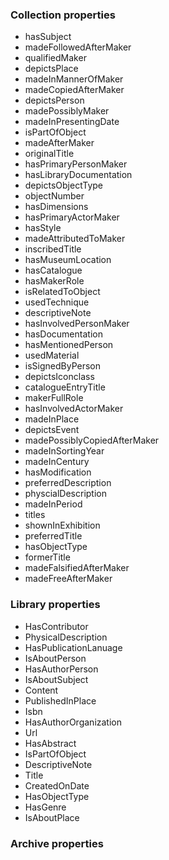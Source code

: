 ### Collection properties
- hasSubject
- madeFollowedAfterMaker
- qualifiedMaker
- depictsPlace
- madeInMannerOfMaker
- madeCopiedAfterMaker
- depictsPerson
- madePossiblyMaker
- madeInPresentingDate
- isPartOfObject
- madeAfterMaker
- originalTitle
- hasPrimaryPersonMaker
- hasLibraryDocumentation
- depictsObjectType
- objectNumber
- hasDimensions
- hasPrimaryActorMaker
- hasStyle
- madeAttributedToMaker
- inscribedTitle
- hasMuseumLocation
- hasCatalogue
- hasMakerRole
- isRelatedToObject
- usedTechnique
- descriptiveNote
- hasInvolvedPersonMaker
- hasDocumentation
- hasMentionedPerson
- usedMaterial
- isSignedByPerson
- depictsIconclass
- catalogueEntryTitle
- makerFullRole
- hasInvolvedActorMaker
- madeInPlace
- depictsEvent
- madePossiblyCopiedAfterMaker
- madeInSortingYear
- madeInCentury
- hasModification
- preferredDescription
- physcialDescription
- madeInPeriod
- titles
- shownInExhibition
- preferredTitle
- hasObjectType
- formerTitle
- madeFalsifiedAfterMaker
- madeFreeAfterMaker
### Library properties
- HasContributor
- PhysicalDescription
- HasPublicationLanuage
- IsAboutPerson
- HasAuthorPerson
- IsAboutSubject
- Content
- PublishedInPlace
- Isbn
- HasAuthorOrganization
- Url
- HasAbstract
- IsPartOfObject
- DescriptiveNote
- Title
- CreatedOnDate
- HasObjectType
- HasGenre
- IsAboutPlace
### Archive properties
